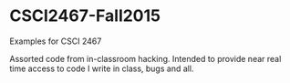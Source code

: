 # CSCI2467-Fall2015
Examples for CSCI 2467

Assorted code from in-classroom hacking. Intended to provide near real time
access to code I write in class, bugs and all.

